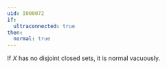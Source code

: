 ```yaml
---
uid: I000072
if:
  ultraconnected: true
then:
  normal: true
---
```

If $X$ has no disjoint closed sets, it is normal vacuously.

